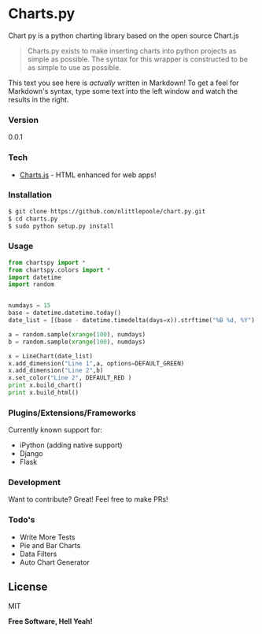 # Charts.py

Chart py is a python charting library based on the open source Chart.js


> Charts.py exists to make inserting charts into python projects as simple as possible.
> The syntax for this wrapper is constructed to be as simple to use as possible. 


This text you see here is *actually* written in Markdown! To get a feel for Markdown's syntax, type some text into the left window and watch the results in the right.

### Version
0.0.1

### Tech

* [Charts.js] - HTML enhanced for web apps!


### Installation

```sh
$ git clone https://github.com/nlittlepoole/chart.py.git
$ cd charts.py
$ sudo python setup.py install
```

### Usage

```python
from chartspy import *
from chartspy.colors import *
import datetime
import random


numdays = 15
base = datetime.datetime.today()
date_list = [(base - datetime.timedelta(days=x)).strftime("%B %d, %Y") for x in range(0, numdays)]

a = random.sample(xrange(100), numdays)
b = random.sample(xrange(100), numdays)

x = LineChart(date_list)
x.add_dimension("Line 1",a, options=DEFAULT_GREEN)
x.add_dimension("Line 2",b)
x.set_color("Line 2", DEFAULT_RED )
print x.build_chart()
print x.build_html()


```
### Plugins/Extensions/Frameworks

Currently known support for:

* iPython (adding native support)
* Django
* Flask



### Development

Want to contribute? Great!
Feel free to make PRs!

### Todo's

* Write More Tests
* Pie and Bar Charts
* Data Filters
* Auto Chart Generator

License
----

MIT


**Free Software, Hell Yeah!**

[Charts.js]:http://www.chartjs.org/
[@thomasfuchs]:http://twitter.com/thomasfuchs
[1]:http://daringfireball.net/projects/markdown/
[marked]:https://github.com/chjj/marked
[Ace Editor]:http://ace.ajax.org
[node.js]:http://nodejs.org
[Twitter Bootstrap]:http://twitter.github.com/bootstrap/
[keymaster.js]:https://github.com/madrobby/keymaster
[jQuery]:http://jquery.com
[@tjholowaychuk]:http://twitter.com/tjholowaychuk
[express]:http://expressjs.com
[AngularJS]:http://angularjs.org
[Gulp]:http://gulpjs.com
